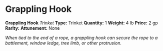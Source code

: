 # Grappling Hook

**Grappling Hook**
_Trinket_
**Type:** Trinket
**Quantity:** 1
**Weight:** 4 lb
**Price:** 2 gp
**Rarity:** 
**Attunement:** None

*When tied to the end of a rope, a grappling hook can secure the rope to a battlement, window ledge, tree limb, or other protrusion.*